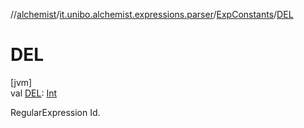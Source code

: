 //[alchemist](../../../index.md)/[it.unibo.alchemist.expressions.parser](../index.md)/[ExpConstants](index.md)/[DEL](-d-e-l.md)

# DEL

[jvm]\
val [DEL](-d-e-l.md): [Int](https://kotlinlang.org/api/latest/jvm/stdlib/kotlin/-int/index.html)

RegularExpression Id.
